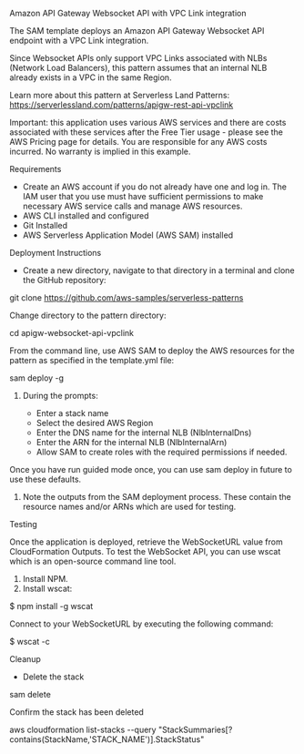Amazon API Gateway Websocket API with VPC Link integration

The SAM template deploys an Amazon API Gateway Websocket API endpoint with a VPC Link integration.

Since Websocket APIs only support VPC Links associated with NLBs (Network Load Balancers), this pattern assumes that an internal NLB already exists in a VPC in the same Region.

Learn more about this pattern at Serverless Land Patterns: https://serverlessland.com/patterns/apigw-rest-api-vpclink

Important: this application uses various AWS services and there are costs associated with these services after the Free Tier usage - please see the AWS Pricing page for details. You are responsible for any AWS costs incurred. No warranty is implied in this example.


Requirements

* Create an AWS account if you do not already have one and log in. The IAM user that you use must have sufficient permissions to make necessary AWS service calls and manage AWS resources.
* AWS CLI installed and configured
* Git Installed
* AWS Serverless Application Model (AWS SAM) installed



Deployment Instructions

* Create a new directory, navigate to that directory in a terminal and clone the GitHub repository:
    

git clone https://github.com/aws-samples/serverless-patterns


Change directory to the pattern directory:


cd apigw-websocket-api-vpclink


From the command line, use AWS SAM to deploy the AWS resources for the pattern as specified in the template.yml file:


sam deploy -g



1. During the prompts:

    * Enter a stack name
    * Select the desired AWS Region
    * Enter the DNS name for the internal NLB (NlbInternalDns)
    * Enter the ARN for the internal NLB (NlbInternalArn)
    * Allow SAM to create roles with the required permissions if needed.

Once you have run guided mode once, you can use sam deploy in future to use these defaults.

1. Note the outputs from the SAM deployment process. These contain the resource names and/or ARNs which are used for testing.



Testing

Once the application is deployed, retrieve the WebSocketURL value from CloudFormation Outputs. To test the WebSocket API, you can use wscat which is an open-source command line tool.

1. Install NPM.
2. Install wscat:
    

$ npm install -g wscat


Connect to your WebSocketURL by executing the following command:


$ wscat -c <YOUR WEBSOCKET URL>



Cleanup

* Delete the stack 
    

sam delete


Confirm the stack has been deleted 


aws cloudformation list-stacks --query "StackSummaries[?contains(StackName,'STACK_NAME')].StackStatus"



